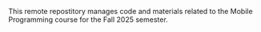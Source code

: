 This remote repostitory manages code and materials related to the Mobile Programming course for the Fall 2025 semester.
